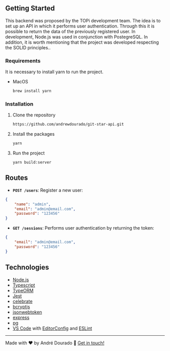 <!-- GETTING STARTED -->
## Getting Started

This backend was proposed by the TOPi development team. The idea is to set up an API in which it performs user authentication.
Through this it is possible to return the data of the previously registered user. In development, Node.js was used in conjunction with PostegreSQL.
In addition, it is worth mentioning that the project was developed respecting the SOLID principles.. 

### Requirements

It is necessary to install yarn to run the project.
* MacOS
  ```sh
  brew install yarn
  ```

### Installation

1. Clone the repository
   ```sh
   https://github.com/andrewdourado/git-star-api.git
   ```
2. Install the packages
   ```sh
   yarn
   ```
4. Run the project
   ```JS
   yarn build:server
   ```

## Routes

- **`POST /users`**: Register a new user:

```json
{
	"name": "admin",
	"email": "admin@email.com",
	"password": "123456"
}
```

- **`GET /sessions`**: Performs user authentication by returning the token:

```json
{
	"email": "admin@email.com",
	"password": "123456"
}
```

## Technologies

- [Node.js](https://nodejs.org/en/)
- [Typescript][ts]
- [TypeORM](https://typeorm.io/#/)
- [Jest](https://jestjs.io/)
- [celebrate](https://github.com/arb/celebrate)
- [bcryptjs](https://github.com/dcodeIO/bcrypt.js)
- [jsonwebtoken](https://jwt.io/)
- [express](https://expressjs.com)
- [pg](https://node-postgres.com/)
- [VS Code][vscode] with [EditorConfig][vceditconfig] and [ESLint][vceslint]

---

Made with ♥ by André Dourado :wave: [Get in touch!](https://www.linkedin.com/in/andre-dourado/)

[ts]: https://www.typescriptlang.org
[vscode]: https://code.visualstudio.com/
[yarn]: https://yarnpkg.com/
[vceditconfig]: https://marketplace.visualstudio.com/items?itemName=EditorConfig.EditorConfig
[vceslint]: https://marketplace.visualstudio.com/items?itemName=dbaeumer.vscode-eslint
